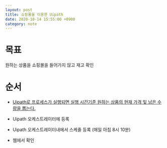 ```yaml
---
layout: post
title: 쇼핑몰을 이용한 Uipath
date: 2020-10-14 15:55:00 +0900
category: note
---
```

# 목표

원하는 상품을 쇼핑몰을 들어가지 않고 재고 확인


# 순서

 - [Uipath로 프로세스가 실행되면 실행 시간기준 원하는 상품의 현재 가격 및 남은 수량을 뽑는다.](/2020-10-19.post.md)

 - Uipath 오케스트레이터에 등록

 - Uipath 오케스트레이터내에서 스케줄 등록 (매일 아침 8시 10분)

 - 웹에서 확인


 